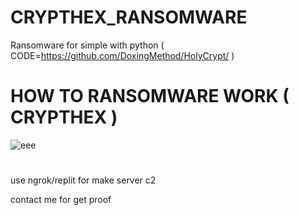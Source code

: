 # CRYPTHEX_RANSOMWARE
Ransomware for simple with python ( CODE=https://github.com/DoxingMethod/HolyCrypt/ )

# HOW TO RANSOMWARE WORK ( CRYPTHEX )

![eee](https://github.com/Hex1629/CRYPTHEX_RANSOMWARE/assets/93824226/2baa7501-a647-4f48-a1a3-2f9da9047d41)

#

use ngrok/replit for make server c2

contact me for get proof
